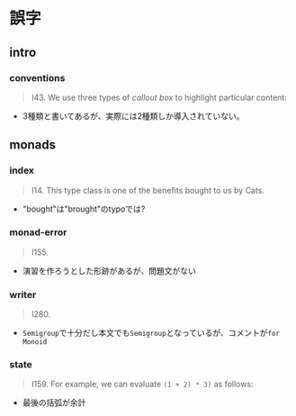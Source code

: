 # 誤字

## intro
### conventions
> l43.
> We use three types of *callout box* to highlight particular content:

- 3種類と書いてあるが、実際には2種類しか導入されていない。

## monads
### index
> l14.
> This type class is one of the benefits bought to us by Cats.

- "bought"は"brought"のtypoでは?


### monad-error
> l155.

- 演習を作ろうとした形跡があるが、問題文がない

### writer
> l280.

- `Semigroup`で十分だし本文でも`Semigroup`となっているが、コメントが`for Monoid`

### state
> l159.
> For example, we can evaluate `(1 + 2) * 3)` as follows:

- 最後の括弧が余計
